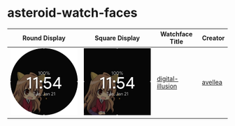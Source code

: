 # asteroid-watch-faces

| Round Display | Square Display | Watchface Title | Creator |
|---|---|---|---|
| ![thumbnail](.thumbnails/digital-illusion/round.png) |![thumbnail](.thumbnails/digital-illusion/square.jpg) | [digital-illusion](digital-illusion/usr/share/asteroid-launcher/watchfaces/digital-illusion.qml) | [avellea](https://github.com/avellea) |